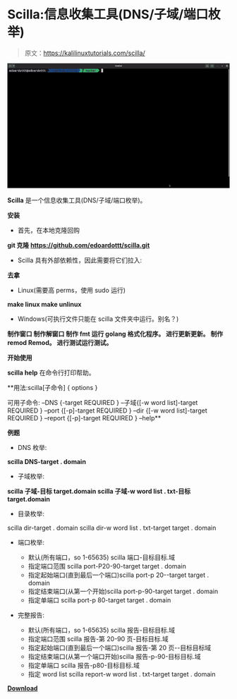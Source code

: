 # Scilla:信息收集工具(DNS/子域/端口枚举)

> 原文：<https://kalilinuxtutorials.com/scilla/>

[![Scilla : Information Gathering Tool (DNS/Subdomain/Port Enumeration)](img//cd44f1c9f6e49ce7113a5f233b42ac8f.png "Scilla : Information Gathering Tool (DNS/Subdomain/Port Enumeration)")](https://1.bp.blogspot.com/-3XdYBto1zN4/X-J1h2X5iyI/AAAAAAAAIL0/trypd52OScM-z47qiab3lXclwmrARe20wCLcBGAsYHQ/s800/Scilla.gif)

**Scilla** 是一个信息收集工具(DNS/子域/端口枚举)。

**安装**

*   首先，在本地克隆回购

**git 克隆 https://github.com/edoardottt/scilla.git**

*   Scilla 具有外部依赖性，因此需要将它们拉入:

**去拿**

*   Linux(需要高 perms，使用 sudo 运行)

**make linux
make unlinux**

*   Windows(可执行文件只能在 scilla 文件夹中运行。别名？)

**制作窗口
制作解窗口
制作 fmt 运行 golang 格式化程序。
进行更新更新。
制作 remod Remod。
进行测试运行测试。**

**开始使用**

**scilla help** 在命令行打印帮助。

**用法:scilla[子命令] { options }

可用子命令:
–DNS {-target REQUIRED }
–子域{[-w word list]-target REQUIRED }
–port {[-p]-target REQUIRED }
–dir {[-w word list]-target REQUIRED }
–report {[-p]-target REQUIRED }
–help**

**例题**

*   DNS 枚举:

**scilla DNS-target . domain**

*   子域枚举:

**scilla 子域-目标 target.domain
scilla 子域-w word list . txt-目标 target.domain**

*   目录枚举:

scilla dir-target . domain
scilla dir-w word list . txt-target target . domain

*   端口枚举:
    *   默认(所有端口，so 1-65635) scilla 端口-目标目标.域
    *   指定端口范围 scilla port-P20-90-target target . domain
    *   指定起始端口(直到最后一个端口)scilla port-p 20--target target . domain
    *   指定结束端口(从第一个开始)scilla port-p-90-target target . domain
    *   指定单端口 scilla port-p 80-target target . domain

*   完整报告:
    *   默认(所有端口，so 1-65635) scilla 报告-目标目标.域
    *   指定端口范围 scilla 报告-第 20-90 页-目标目标.域
    *   指定起始端口(直到最后一个端口)scilla 报告-第 20 页--目标目标域
    *   指定结束端口(从第一个端口开始)scilla 报告-p-90-目标目标.域
    *   指定单端口 scilla 报告-p80-目标目标.域
    *   指定 word list scilla report-w word list . txt-target target . domain

[**Download**](https://github.com/edoardottt/scilla)